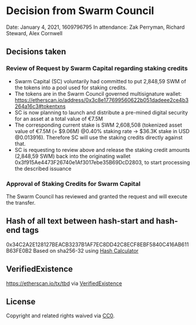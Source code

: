 <hash-start>

# Decision from Swarm Council
Date: January 4, 2021, 1609796795
In attendance: Zak Perryman, Richard Steward, Alex Cornwell

## Decisions taken

### Review of Request by Swarm Capital regarding staking credits

* Swarm Capital (SC) voluntarily had committed to put 2,848,59 SWM of the tokens into a pool used for staking credits.
* The tokens are in the Swarm Council governed multisignature wallet: https://etherscan.io/address/0x3c8e177699560622b051dadeee2ce4b3264a16c3#tokentxns 
* SC is now planning to launch and distribute a pre-mined digital security for an asset at a total value of €7.5M
* The corresponding current stake is SWM 2,608,508 (tokenized asset value of €7.5M (= $9.06M) @0.40% staking rate -> $36.3K stake in USD @0.013916). Therefore SC will use the staking credits directly against that.
* SC is requesting to review above and release the staking credit amounts (2,848,59 SWM) back into the originating wallet 0x3f915Ae4473F26740e1Af3017ebe35B69DcD2803, to start processing the described issuance

### Approval of Staking Credits for Swarm Capital

The Swarm Council has reviewed and granted the request and will execute the transfer.
</hash-end>

## Hash of all text between hash-start and hash-end tags
0x34C2A2E128127BEACB3237B1AF7EC8DD42C8ECF8EBF5840C416AB611B63FE0B2
Based on sha256-32 using [Hash Calculator](https://www.pelock.com/products/hash-calculator) 

## VerifiedExistence
https://etherscan.io/tx/tbd via [VerifiedExistence](https://github.com/swarmfund/swarm-open-tools/blob/master/VerifiedExistence/Readme.md)

## License
Copyright and related rights waived via [CC0](https://creativecommons.org/publicdomain/zero/1.0/).
